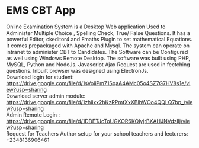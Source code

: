 # EMS CBT App
Online Examination System is a Desktop Web application Used to Administer Multiple Choice , Spelling Check, True/ False Questions. It has a powerful Editor, ckeditor4 and Fmaths Plugin to set mathematical Equations. It comes prepackaged with Apache and Mysql. The system can operate on intranet to administer CBT to Candidates. The Software can be Configured as well using Windows Remote Desktop. The software was built using PHP, MySQL, Python and NodeJs. Javascript Ajax Request are used in fectching questions. Inbuilt browser was designed using ElectronJs.
<br>Download login for student: https://drive.google.com/file/d/1sVoiiPm71SqaA4AMc05o4SZ7G7HV8s1e/view?usp=sharing<br>
Download server admin module: https://drive.google.com/file/d/1zhiixx2hKzRPmtXxXBlhWOo4QQLQ7bp_/view?usp=sharing<br>
Admin Remote Login : https://drive.google.com/file/d/1DDETJcToUGXOR6KOlyjrBXAHJNVdzlIj/view?usp=sharing<br>
Request for Teachers Author setup for your school teachers and lecturers: +2348136906461
